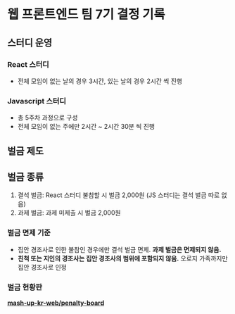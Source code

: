 # 웹 프론트엔드 팀 7기 결정 기록

## 스터디 운영

### React 스터디

- 전체 모임이 없는 날의 경우 3시간, 있는 날의 경우 2시간 씩 진행

### Javascript 스터디

- 총 5주차 과정으로 구성
- 전체 모임이 없는 주에만 2시간 ~ 2시간 30분 씩 진행

## 벌금 제도

## 벌금 종류

1. 결석 벌금: React 스터디 불참할 시 벌금 2,000원 (JS 스터디는 결석 벌금 따로 없음)
2. 과제 벌금: 과제 미제출 시 벌금 2,000원

### 벌금 면제 기준

- 집안 경조사로 인한 불참인 경우에만 결석 벌금 면제. **과제 벌금은 면제되지 않음.**
- **친척 또는 지인의 경조사는 집안 경조사의 범위에 포함되지 않음.** 오로지 가족까지만 집안 경조사로 인정

### 벌금 현황판

[**mash-up-kr-web/penalty-board**](https://github.com/mash-up-kr-web/penalty-board/blob/master/7th.md)
